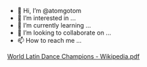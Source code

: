 - 👋 Hi, I’m @atomgotom
- 👀 I’m interested in ...
- 🌱 I’m currently learning ...
- 💞️ I’m looking to collaborate on ...
- 📫 How to reach me ...

<!---
atomgotom/atomgotom is a ✨ special ✨ repository because its `README.md` (this file) appears on your GitHub profile.
You can click the Preview link to take a look at your changes.
--->
[World Latin Dance Champions - Wikipedia.pdf](https://github.com/atomgotom/atomgotom/files/12381521/World.Latin.Dance.Champions.-.Wikipedia.pdf)
